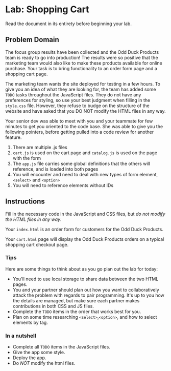 # Lab: Shopping Cart

Read the document in its entirety before beginning your lab. 

## Problem Domain

The focus group results have been collected and the Odd Duck Products team is ready to go into production! The results were so positive that the marketing team would also like to make these products available for online purchase. Your task is to bring functionality to an order form page and a shopping cart page.

The marketing team wants the site deployed for testing in a few hours. To give you an idea of what they are looking for, the team has added some `TODO` tasks throughout the JavaScript files. They do not have any preferences for styling, so use your best judgment when filling in the `style.css` file. However, they refuse to budge on the structure of the website and have asked that you DO NOT modify the HTML files in any way.

Your senior dev was able to meet with you and your teammate for few minutes to get you oriented to the code base. She was able to give you the following pointers, before getting pulled into a code review for another feature.

1. There are multiple .js files
1. `cart.js` is used on the cart page and `catalog.js` is used on the page with the form
1. The `app.js` file carries some global definitions that the others will reference, and is loaded into both pages
1. You will encounter and need to deal with new types of form element, `<select>` and `<option>`
1. You will need to reference elements without IDs

## Instructions

Fill in the necessary code in the JavaScript and CSS files, but *do not modify the HTML files in any way*.

Your `index.html` is an order form for customers for the Odd Duck Products.

Your `cart.html` page will display the Odd Duck Products orders on a typical shopping cart checkout page.

### Tips

Here are some things to think about as you go plan out the lab for today:

- You'll need to use local storage to share data between the two HTML pages.
- You and your partner should plan out how you want to collaboratively attack the problem with regards to pair programming. It's up to you how the details are managed, but make sure each partner makes contributions in both CSS and JS files.
- Complete the `TODO` items in the order that works best for you.
- Plan on some time researching `<select>`,`<option>`, and how to select elements by tag.

### In a nutshell

- Complete all `TODO` items in the JavaScript files.
- Give the app some style.
- Deploy the app.
- Do *NOT* modify the html files.

